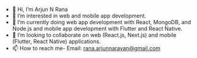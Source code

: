 - 👋 Hi, I’m Arjun N Rana
- 👀 I’m interested in web and mobile app development.
- 🌱 I’m currently doing web app development with React, MongoDB, and Node.js and mobile app development with Flutter and React Native.
- 💞️ I’m looking to collaborate on web (React.js, Next.js) and mobile (Flutter, React Native) applications.
- 📫 How to reach me- Email: rana.arjunnarayan@gmail.com

<!---
arjunnrana/arjunnrana is a ✨ special ✨ repository because its `README.md` (this file) appears on your GitHub profile.
You can click the Preview link to take a look at your changes.
--->
